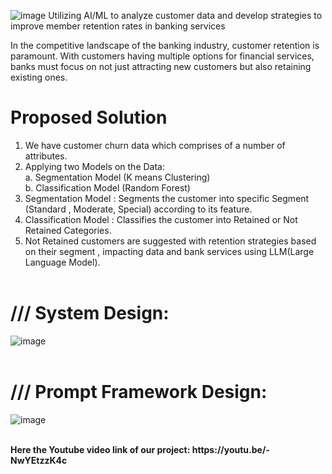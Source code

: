 ![image](https://github.com/user-attachments/assets/b45b341d-ef3c-410a-a6f5-456614d37fe6)
Utilizing AI/ML to analyze customer data and develop strategies to improve member retention rates in banking services

In the competitive landscape of the banking industry, customer retention is paramount. 
With customers having multiple options for financial services, banks must focus on not just attracting new customers but also retaining existing ones.

# Proposed Solution
1. We have customer churn data which comprises of a number of attributes.
2. Applying two Models on the Data:\
	a.  Segmentation Model (K means Clustering)\
	b.  Classification Model (Random Forest)
3. Segmentation Model : Segments the customer into specific Segment (Standard , Moderate, Special) according to its feature.
4. Classification Model : Classifies the customer into Retained or Not Retained Categories.
5. Not Retained customers are suggested with retention strategies based on  their segment , impacting data and bank services using LLM(Large Language Model). 
<br><br>

# /// System Design:

![image](https://github.com/user-attachments/assets/6e71bacb-33e1-493e-b8f8-7ec965e0152c)
<br><br>

# /// Prompt Framework Design:

![image](https://github.com/user-attachments/assets/647e01fb-9c8c-4460-885a-5daed59667b8)

<br>
<b> Here the Youtube video link of our project: https://youtu.be/-NwYEtzzK4c </b>
